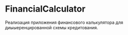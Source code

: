 # FinancialCalculator

Реализация приложения финансового калькулятора для диыыеренцированной схемы кредитования.
